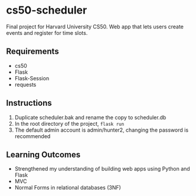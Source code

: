 # cs50-scheduler
Final project for Harvard University CS50. Web app that lets users create events and register for time slots.

## Requirements
* cs50
* Flask
* Flask-Session
* requests

## Instructions
1. Duplicate scheduler.bak and rename the copy to scheduler.db
2. In the root directory of the project, `flask run`
3. The default admin account is admin/hunter2, changing the password is recommended

## Learning Outcomes
* Strengthened my understanding of building web apps using Python and Flask
* MVC
* Normal Forms in relational databases (3NF)